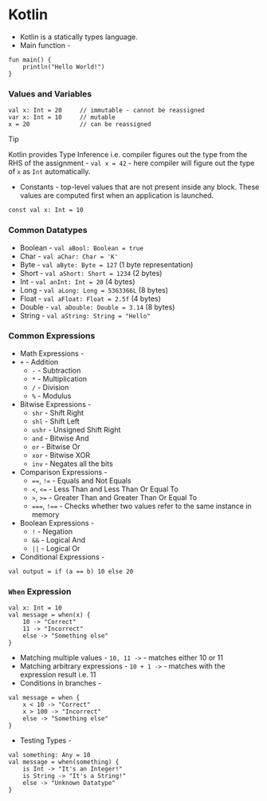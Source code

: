 # Kotlin
- Kotlin is a statically types language.
- Main function - 
```
fun main() {
    println("Hello World!")
}
```

### Values and Variables
```
val x: Int = 20     // immutable - cannot be reassigned
var x: Int = 10     // mutable
x = 20              // can be reassigned
```

> [!TIP]
> Kotlin provides Type Inference i.e. compiler figures out the type from the RHS of the assignment -
> `val x = 42` - here compiler will figure out the type of `x` as `Int` automatically.

- Constants - top-level values that are not present inside any block. These values are computed first when an application is launched.
```
const val x: Int = 10
```

### Common Datatypes
- Boolean - `val aBool: Boolean = true`
- Char - `val aChar: Char = 'K'`
- Byte - `val aByte: Byte = 127` (1 byte representation)
- Short - `val aShort: Short = 1234` (2 bytes)
- Int - `val anInt: Int = 20` (4 bytes)
- Long - `val aLong: Long = 5363366L` (8 bytes)
- Float - `val aFloat: Float = 2.5f` (4 bytes)
- Double - `val aDouble: Double = 3.14` (8 bytes)
- String - `val aString: String = "Hello"`

### Common Expressions
- Math Expressions -
- `+` - Addition
    - `-` - Subtraction
    - `*` - Multiplication
    - `/` - Division
    - `%` - Modulus
- Bitwise Expressions -
    - `shr` - Shift Right
    - `shl` - Shift Left
    - `ushr` - Unsigned Shift Right
    - `and` - Bitwise And
    - `or` - Bitwise Or
    - `xor` - Bitwise XOR
    - `inv` - Negates all the bits
- Comparison Expressions -
    - `==`, `!=` - Equals and Not Equals
    - `<`, `<=` - Less Than and Less Than Or Equal To
    - `>`, `>=` - Greater Than and Greater Than Or Equal To
    - `===`, `!==` - Checks whether two values refer to the same instance in memory
- Boolean Expressions -
    - `!` - Negation
    - `&&` - Logical And
    - `||` - Logical Or
- Conditional Expressions -
```
val output = if (a == b) 10 else 20
```

### `When` Expression
```
val x: Int = 10
val message = when(x) {
    10 -> "Correct"
    11 -> "Incorrect"
    else -> "Something else"
}
```
- Matching multiple values - `10, 11 ->` - matches either 10 or 11
- Matching arbitrary expressions - `10 + 1 ->` - matches with the expression result i.e. 11
- Conditions in branches -
```
val message = when {
    x < 10 -> "Correct"
    x > 100 -> "Incorrect"
    else -> "Something else"
}
```
- Testing Types -
```
val something: Any = 10
val message = when(something) {
    is Int -> "It's an Integer!"
    is String -> "It's a String!"
    else -> "Unknown Datatype"
}
```





